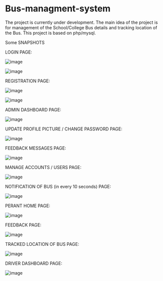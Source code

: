 # Bus-managment-system

The project is currently under development. The main idea of the project is for management of the School/College Bus details and tracking location of the Bus. This project is based on php/mysql.

Some SNAPSHOTS

LOGIN PAGE:
 
![image](https://user-images.githubusercontent.com/81229505/218517171-a1e8a262-c7eb-4e0d-8785-d78d56c3c96c.png)

 ![image](https://user-images.githubusercontent.com/81229505/218517297-561099fd-2365-4ccf-8155-a2e90cc87c01.png)




REGISTRATION PAGE:
 
![image](https://user-images.githubusercontent.com/81229505/218517346-6d05d35d-67e6-4702-ad15-9cbb41e16042.png)

![image](https://user-images.githubusercontent.com/81229505/218517368-44607c8a-b330-4433-8fdb-d28fbb94d387.png)

 




ADMIN DASHBOARD PAGE:
 
 ![image](https://user-images.githubusercontent.com/81229505/218517407-ea903373-1141-4827-a0eb-4c5bf4306b5e.png)


UPDATE PROFILE PICTURE / CHANGE PASSWORD PAGE:
 
![image](https://user-images.githubusercontent.com/81229505/218517454-7deeed97-a99f-4887-8b2f-6dd8e4273a17.png)




FEEDBACK MESSAGES PAGE:
 
 ![image](https://user-images.githubusercontent.com/81229505/218517489-e25417e3-97f9-4174-bf4c-33a26cd53cff.png)


MANAGE ACCOUNTS / USERS PAGE:

![image](https://user-images.githubusercontent.com/81229505/218517536-1054f5a1-06b9-47a8-bc5a-a1cb13603473.png)






NOTIFICATION OF BUS (in every 10 seconds) PAGE:
 
 ![image](https://user-images.githubusercontent.com/81229505/218517571-b2c3e6d7-aada-42b0-b3bf-0237131280d2.png)


PERANT HOME PAGE:
 
![image](https://user-images.githubusercontent.com/81229505/218517612-0eacb0e7-1106-47c9-832d-b818598870de.png)





FEEDBACK PAGE:
 
 ![image](https://user-images.githubusercontent.com/81229505/218517653-e2eb04b0-8f2f-424f-9116-76c828b6b614.png)


TRACKED LOCATION OF BUS PAGE:
 

![image](https://user-images.githubusercontent.com/81229505/218517710-17d8367a-6cf4-479c-ab0c-440971521cd2.png)


DRIVER DASHBOARD PAGE:
 

![image](https://user-images.githubusercontent.com/81229505/218517740-24c022cc-764e-4777-a86b-f2bce782af73.png)



